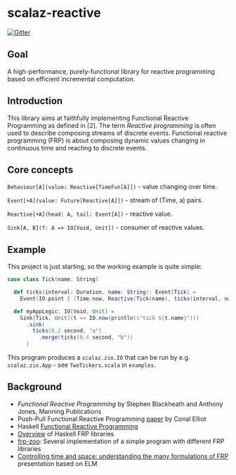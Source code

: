 # scalaz-reactive

[![Gitter](https://badges.gitter.im/scalaz/scalaz-reactive.svg)](https://gitter.im/scalaz/scalaz-reactive?utm_source=badge&utm_medium=badge&utm_campaign=pr-badge&utm_content=badge)

## Goal

A high-performance, purely-functional library for reactive programming based on efficient incremental computation.

## Introduction

This library aims at faithfully implementing Functional Reactive Programming as defined in [2].
The term _Reactive programming_
is often used to describe composing streams of discrete events. Functional reactive programming (FRP) is about
composing dynamic values changing in continuous time and reacting to discrete events.

## Core concepts

`Behaviour[A](value: Reactive[TimeFun[A]])` - value changing over time.

`Event[+A](value: Future[Reactive[A]])` - stream of (Time, a) pairs.

`Reactive[+A](head: A, tail: Event[A])` - reactive value.

`Sink[A, B](f: A => IO[Void, Unit])` - consumer of reactive values.

## Example

This project is just starting, so the working example is quite simple:

```scala
case class Tick(name: String)

  def ticks(interval: Duration, name: String): Event[Tick] =
    Event(IO.point { (Time.now, Reactive(Tick(name), ticks(interval, name).delay(interval))) })

  def myAppLogic: IO[Void, Unit] =
    Sink[Tick, Unit](t => IO.now(println(s"tick ${t.name}")))
      .sink(
        ticks(0.2 second, "a")
          .merge(ticks(0.4 second, "b"))
      )
```

This program produces a `scalaz.zio.IO` that can be run by e.g. `scalaz.zio.App` - see `TwoTickers.scala` in `examples`.

## Background

* _Functional Reactive Programming_ by Stephen Blackheath and Anthony Jones, Manning Publications
* Push-Pull Functional Reactive Programming [paper](http://conal.net/papers/push-pull-frp/) by Conal Elliot
* Haskell [Functional Reactive Programming](https://wiki.haskell.org/FRP)
* [Overview](https://www.slant.co/topics/2349/~functional-reactive-programming-frp-libraries-for-haskell) of Haskell FRP libraries
* [frp-zoo](https://github.com/gelisam/frp-zoo): Several implementation of a simple program with different FRP libraries
* [Controlling time and space: understanding the many formulations of FRP](https://www.youtube.com/watch?v=Agu6jipKfYw) presentation based on ELM
